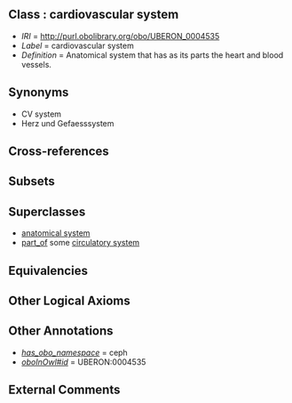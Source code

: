 
## Class : cardiovascular system

 * *IRI* = http://purl.obolibrary.org/obo/UBERON_0004535
 * *Label* = cardiovascular system
 * *Definition* = Anatomical system that has as its parts the heart and blood vessels.

## Synonyms

 * CV system
 * Herz und Gefaesssystem

## Cross-references


## Subsets


## Superclasses

 * [anatomical system](../../UBERON/67/UBERON_0000467.md)
 * [part_of](../../BFO/50/BFO_0000050.md) some [circulatory system](../../UBERON/09/UBERON_0001009.md)

## Equivalencies


## Other Logical Axioms


## Other Annotations

 * *[has_obo_namespace](../../ce/oboInOwl#hasOBONamespace.md)* = ceph
 * *[oboInOwl#id](../../id/oboInOwl#id.md)* = UBERON:0004535

## External Comments


